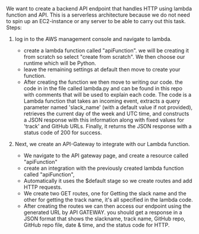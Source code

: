 We want to create a backend API endpoint that handles HTTP using lambda function and API. This is a serverless architecture because we do not need to spin up an EC2-instance or any server to be able to carry 
out this task. 
Steps:
1. log in to the AWS management console and navigate to lambda. 
   -  create a lambda function called "apiFunction". we will be creating it from scratch so select "create from scratch". We then choose our runtime which will be Python.
   -  leave the remaining settings at default then move to create your function.
   -  After creating the function we then move to writing our code. the code in in the file called lambda.py and can be found in this repo with comments that will be used to explain each code. The code is a Lambda function that takes an incoming event, extracts a query parameter named 'slack_name' (with a default value if not provided), retrieves the current day of the week and UTC time, and constructs a JSON response with this information along with fixed values for 'track' and GitHub URLs. Finally, it returns the JSON response with a status code of 200 for success.
  
2. Next, we create an API-Gateway to integrate with our Lambda function.
   -  We navigate to the API gateway page, and create a resource called "apiFunction"
   -  create an integration with the previously created lambda function called "apiFunction",
   -  Automatically it uses the $default stage so we create routes and add HTTP requests.
   -  We create two GET routes, one for Getting the slack name and the other for getting the track name, it's all specified in the lambda code.
   -  After creating the routes we can then access our endpoint using the generated URL by API GATEWAY. you should get a response in a JSON format that shows the slackname, track name, GitHub repo, GitHub repo file, date & time, and the status code for HTTP.

